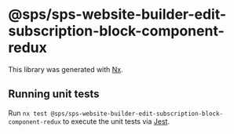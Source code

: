 # @sps/sps-website-builder-edit-subscription-block-component-redux

This library was generated with [Nx](https://nx.dev).

## Running unit tests

Run `nx test @sps/sps-website-builder-edit-subscription-block-component-redux` to execute the unit tests via [Jest](https://jestjs.io).
